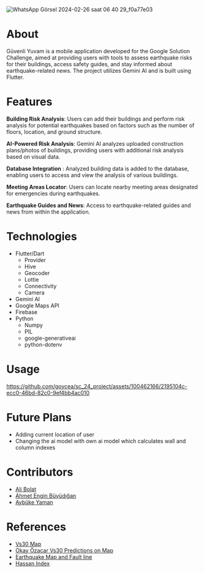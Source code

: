 
![WhatsApp Görsel 2024-02-26 saat 06 40 29_f0a77e03](https://github.com/goycea/sc_24_project/assets/100462166/c7d8591d-499d-4c9e-ad8c-25eeeabc7b6a)

# About

Güvenli Yuvam is a mobile application developed for the Google Solution Challenge, aimed at providing users with tools to assess earthquake risks for their buildings, access safety guides, and stay informed about earthquake-related news. The project utilizes Gemini AI and is built using Flutter.

# Features

**Building Risk Analysis**: Users can add their buildings and perform risk analysis for potential earthquakes based on factors such as the number of floors, location, and ground structure.

**AI-Powered Risk Analysis**: Gemini AI analyzes uploaded construction plans/photos of buildings, providing users with additional risk analysis based on visual data.

**Database Integration** : Analyzed building data is added to the database, enabling users to access and view the analysis of various buildings.

**Meeting Areas Locator**: Users can locate nearby meeting areas designated for emergencies during earthquakes.

**Earthquake Guides and News**: Access to earthquake-related guides and news from within the application.

# Technologies
  + Flutter/Dart
    +  Provider
    +  Hive
    +  Geocoder
    +  Lottie
    +  Connectivity
    +  Camera
  + Gemini AI
  + Google Maps API
  + Firebase
  + Python
    +  Numpy
    +  PIL
    +  google-generativeai
    +  python-dotenv  

# Usage

https://github.com/goycea/sc_24_project/assets/100462166/2195104c-ecc0-46bd-82c0-9ef4bb4ac010



# Future Plans
  + Adding current location of user
  + Changing the ai model with own ai model which calculates wall and column indexes
  
# Contributors
  +  [Ali Bolat](https://github.com/Hajorda)
  +  [Ahmet Engin Büyüdığan](https://github.com/Cicikuss)
  +  [Aybüke Yaman](https://github.com/AybukeYaman)

# References
  + [Vs30 Map](https://zenodo.org/records/10149864)
  + [Okay Özacar Vs30 Predictions on Map](https://drive.google.com/file/d/1ApbZF0badxg9TrF4v_3zyMA9BCyHarNS/view)
  + [Earthquake Map and Fault line](https://www.afad.gov.tr/kurumlar/afad.gov.tr/39499/xfiles/deprem_haritasi.pdf)
  + [Hassan Index](https://github.com/goycea/sc_24_project/files/14453371/Hassan_Index_94-S04.pdf) 

